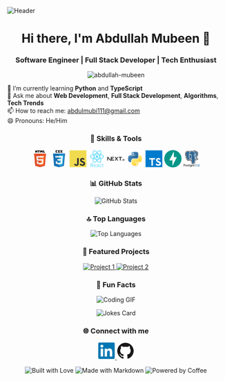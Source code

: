 <!-- Header -->
![Header](https://github.com/Abdullah-Mubeen/Abdullah-Mubeen/blob/main/Blue%20Yellow%20Futuristic%20Virtual%20Technology%20Blog%20Banner.png)

<!-- Introduction -->
<h1 align="center">Hi there, I'm Abdullah Mubeen 👋</h1>
<h3 align="center">Software Engineer | Full Stack Developer | Tech Enthusiast</h3>

<!-- Profile views -->
<p align="center">
  <img src="https://komarev.com/ghpvc/?username=abdullah-mubeen&label=Profile%20views&color=0e75b6&style=flat" alt="abdullah-mubeen" />
</p>

<!-- Bio -->
<p>
  🌱 I’m currently learning <strong>Python</strong> and <strong>TypeScript</strong><br/>
  💬 Ask me about <strong>Web Development</strong>, <strong>Full Stack Development</strong>, <strong>Algorithms</strong>, <strong>Tech Trends</strong><br/>
  📫 How to reach me: <a href="mailto:abdulmubi111@gmail.com">abdulmubi111@gmail.com</a><br/>
  😄 Pronouns: He/Him
</p>

<!-- Skills -->
<h3 align="center">🚀 Skills & Tools</h3>
<p align="center">
  <img src="https://raw.githubusercontent.com/devicons/devicon/master/icons/html5/html5-original-wordmark.svg" alt="HTML5" title="HTML5" width="40" height="40"/>
  <img src="https://raw.githubusercontent.com/devicons/devicon/master/icons/css3/css3-original-wordmark.svg" alt="CSS3" title="CSS3" width="40" height="40"/>
  <img src="https://raw.githubusercontent.com/devicons/devicon/master/icons/javascript/javascript-original.svg" alt="JavaScript" title="JavaScript" width="40" height="40"/>
  <img src="https://raw.githubusercontent.com/devicons/devicon/master/icons/react/react-original-wordmark.svg" alt="React" title="React" width="40" height="40"/>
  <img src="https://raw.githubusercontent.com/devicons/devicon/master/icons/nextjs/nextjs-original-wordmark.svg" alt="Next.js" title="Next.js" width="40" height="40"/>
  <img src="https://raw.githubusercontent.com/devicons/devicon/master/icons/python/python-original.svg" alt="Python" title="Python" width="40" height="40"/>
  <img src="https://raw.githubusercontent.com/devicons/devicon/master/icons/typescript/typescript-original.svg" alt="TypeScript" title="TypeScript" width="40" height="40"/>
  <img src="https://raw.githubusercontent.com/devicons/devicon/master/icons/fastapi/fastapi-original.svg" alt="FastAPI" title="FastAPI" width="40" height="40"/>
  <img src="https://raw.githubusercontent.com/devicons/devicon/master/icons/postgresql/postgresql-original-wordmark.svg" alt="PostgreSQL" title="PostgreSQL" width="40" height="40"/>
</p>

<!-- GitHub Stats -->
<h3 align="center">📊 GitHub Stats</h3>
<p align="center">
  <img src="https://github-readme-stats.vercel.app/api?username=abdullah-mubeen&show_icons=true&theme=algolia" alt="GitHub Stats" />
</p>

<!-- Top Languages -->
<h3 align="center">🔝 Top Languages</h3>
<p align="center">
  <img src="https://github-readme-stats.vercel.app/api/top-langs/?username=abdullah-mubeen&layout=compact&theme=algolia" alt="Top Languages" />
</p>

<!-- Featured Projects -->
<h3 align="center">📂 Featured Projects</h3>
<p align="center">
  <a href="https://github.com/abdullah-mubeen/project1">
    <img src="https://github-readme-stats.vercel.app/api/pin/?username=abdullah-mubeen&repo=project1&theme=algolia" alt="Project 1" />
  </a>
  <a href="https://github.com/abdullah-mubeen/project2">
    <img src="https://github-readme-stats.vercel.app/api/pin/?username=abdullah-mubeen&repo=project2&theme=algolia" alt="Project 2" />
  </a>
</p>

<!-- Fun Facts -->
<h3 align="center">🎉 Fun Facts</h3>
<p align="center">
  <img src="https://media.giphy.com/media/3o85xk5oJhOideN9sA/giphy.gif" alt="Coding GIF" width="300"/>
</p>
<p align="center">
  <img src="https://readme-jokes.vercel.app/api?theme=algolia" alt="Jokes Card" />
</p>

<!-- Connect with me -->
<h3 align="center">🌐 Connect with me</h3>
<p align="center">
  <a href="https://linkedin.com/in/abdullah-mubeen" target="_blank">
    <img src="https://raw.githubusercontent.com/devicons/devicon/master/icons/linkedin/linkedin-original.svg" alt="LinkedIn" width="40" height="40"/>
  </a>
  <a href="https://github.com/abdullah-mubeen" target="_blank">
    <img src="https://raw.githubusercontent.com/devicons/devicon/master/icons/github/github-original.svg" alt="GitHub" width="40" height="40"/>
  </a>
</p>

<!-- Footer -->
<p align="center">
  <img src="https://forthebadge.com/images/badges/built-with-love.svg" alt="Built with Love" />
  <img src="https://forthebadge.com/images/badges/made-with-markdown.svg" alt="Made with Markdown" />
  <img src="https://forthebadge.com/images/badges/powered-by-coffee.svg" alt="Powered by Coffee" />
</p>
